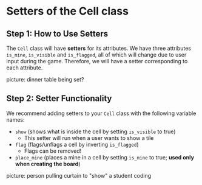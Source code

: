 # Setters of the Cell class

## Step 1: How to Use Setters

The `Cell` class will have **setters** for its attributes. We have three attributes `is_mine`, `is_visible` and `is_flagged`, all of which will change due to user input during the game. Therefore, we will have a setter corresponding to each attribute.

picture: dinner table being set?

## Step 2: Setter Functionality

We recommend adding setters to your `Cell` class with the following variable names:

* `show` \(shows what is inside the cell by setting `is_visible` to true\)
  * This setter will run when a user wants to show a tile
* `flag` \(flags/unflags a cell by inverting `is_flagged`\)
  * Flags can be removed!
* `place_mine` \(places a mine in a cell by setting `is_mine` to true; **used only when creating the board**\)

picture: person pulling curtain to "show" a student coding

